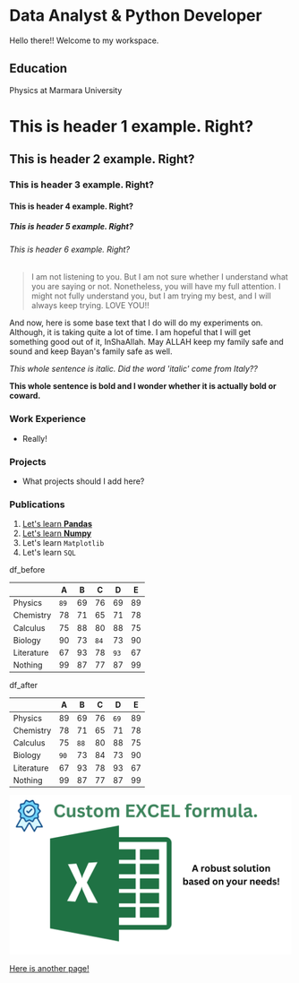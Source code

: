 # Data Analyst & Python Developer

Hello there!! Welcome to my workspace.

## Education
Physics at Marmara University

# This is header 1 example. Right?

## This is header 2 example. Right?

### This is header 3 example. Right?

#### This is header 4 example. Right?

##### This is header 5 example. Right?

###### This is header 6 example. Right?

> I am not listening to you. But I am not sure whether I understand what you are saying or not. Nonetheless, you will have my full attention. I might not fully understand you, but I am trying my best, and I will always keep trying. LOVE YOU!!

And now, here is some base text that I do will do my experiments on. Although, it is taking quite a lot of time. I am hopeful that I will get something good out of it, InShaAllah. May ALLAH keep my family safe and sound and keep Bayan's family safe as well.

*This whole sentence is italic. Did the word 'italic' come from Italy??*

**This whole sentence is bold and I wonder whether it is actually bold or coward.**


### Work Experience
- Really!

### Projects
- What projects should I add here?

### Publications
1. [Let's learn **Pandas**](./_posts/2012-09-12-how-to-write-a-blog.md)
2. [Let's learn **Numpy**](www.nijobair.com)
3. Let's learn `Matplotlib`
4. Let's learn `SQL`

<!--
```py
# HigherOrLower

import random

ncards = 8

# Pass in a deck and this function returns a random card from the deck
def get_card(deck_list_in):
    this_card = deck_list_in.pop()
    return this_card

# Main code
print("Welcome to Higher or Lower.")
print(
    "You have to choose whether the next card to be shown will be higher or lower than the current card."
)
print("Getting it right adds 20 points; get it wrong and you lose 15 points.")
print("You have 50 points to start.")
print()

print("OK BYE!!")
```
-->

<div class="df">
<div class="df_before">
df_before

|            |   A |   B |   C |   D |   E |
|------------|-----|-----|-----|-----|-----|
| Physics    |  `89` |  69 |  76 |  69 |  89 |
| Chemistry  |  78 |  71 |  65 |  71 |  78 |
| Calculus   |  75 |  88 |  80 |  88 |  75 |
| Biology    |  90 |  73 |  `84` |  73 |  90 |
| Literature |  67 |  93 |  78 |  `93` |  67 |
| Nothing    |  99 |  87 |  77 |  87 |  99 |

</div>

<div class="df_after">
df_after

|            |   A |   B |   C |   D |   E |
|------------|-----|-----|-----|-----|-----|
| Physics    |  89 |  69 |  76 |  `69` |  89 |
| Chemistry  |  78 |  71 |  65 |  71 |  78 |
| Calculus   |  75 |  `88` |  80 |  88 |  75 |
| Biology    |  `90` |  73 |  84 |  73 |  90 |
| Literature |  67 |  93 |  78 |  93 |  67 |
| Nothing    |  99 |  87 |  77 |  87 |  99 |

</div>
</div>


![Picture](./assets/images/trials.png)

[Here is another page!](./assets/trial.md)